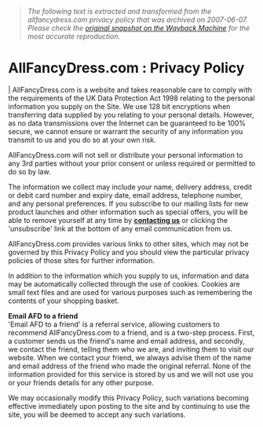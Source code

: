 > *The following text is extracted and transformed from the allfancydress.com privacy policy that was archived on 2007-06-07. Please check the [original snapshot on the Wayback Machine](https://web.archive.org/web/20070607160134id_/http%3A//www.allfancydress.com/Privacy.aspx) for the most accurate reproduction.*

# AllFancyDress.com : Privacy Policy

|  AllFancyDress.com is a website and takes reasonable care to comply with the requirements of the UK Data Protection Act 1998 relating to the personal information you supply on the Site. We use 128 bit encryptions when transferring data supplied by you relating to your personal details. However, as no data transmissions over the Internet can be guaranteed to be 100% secure, we cannot ensure or warrant the security of any information you transmit to us and you do so at your own risk. 

AllFancyDress.com will not sell or distribute your personal information to any 3rd parties without your prior consent or unless required or permitted to do so by law. 

The information we collect may include your name, delivery address, credit or debit card number and expiry date, email address, telephone number, and any personal preferences. If you subscribe to our mailing lists for new product launches and other information such as special offers, you will be able to remove yourself at any time by [**contacting us**](https://web.archive.org/web/20070607160134id_/http%3A//www.allfancydress.com/contacus.aspx) or clicking the 'unsubscribe' link at the bottom of any email communication from us. 

AllFancyDress.com provides various links to other sites, which may not be governed by this Privacy Policy and you should view the particular privacy policies of those sites for further information. 

In addition to the information which you supply to us, information and data may be automatically collected through the use of cookies. Cookies are small text files and are used for various purposes such as remembering the contents of your shopping basket. 

**Email AFD to a friend**  
'Email AFD to a friend' is a referral service, allowing customers to recommend AllFancyDress.com to a friend, and is a two-step process. First, a customer sends us the friend's name and email address, and secondly, we contact the friend, telling them who we are, and inviting them to visit our website. When we contact your friend, we always advise them of the name and email address of the friend who made the original referral. None of the information provided for this service is stored by us and we will not use you or your friends details for any other purpose. 

We may occasionally modify this Privacy Policy, such variations becoming effective immediately upon posting to the site and by continuing to use the site, you will be deemed to accept any such variations. 
